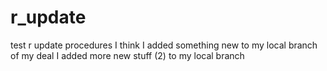 # r_update
test r update procedures
I think I added something new to my local branch of my deal
I added more new stuff (2) to my local branch 
